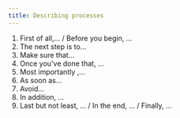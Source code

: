 ```yaml
---
title: Describing processes
---
```


1. First of all,... / Before you begin, ...
2. The next step is to...
3. Make sure that...
4. Once you've done that, ...
5. Most importantly ,...
6. As soon as...
7. Avoid...
8. In addition, ...
9. Last but not least, ... / In the end, ... / Finally, ...
